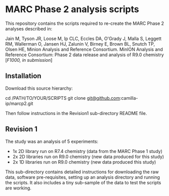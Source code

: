 # MARC Phase 2 analysis scripts

This repository contains the scripts required to re-create the MARC Phase 2 analyses described in:

Jain M, Tyson JR, Loose M, Ip CLC, Eccles DA, O\'Grady J, Malla S, Leggett RM, Wallerman O, Jansen HJ, Zalunin V, Birney E, Brown BL, Snutch TP, Olsen HE, Minion Analysis and Reference Consortium. MinION Analysis and Reference Consortium: Phase 2 data release and analysis of R9.0 chemistry [*F1000, in submission*]

## Installation

Download this source hierarchy:

 cd /PATH/TO/YOUR/SCRIPTS
 git clone git@github.com:camilla-ip/marcp2.git

Then follow instructions in the Revision1 sub-directory README file.

## Revision 1

The study was an analysis of 5 experiments:
- 1x 2D library run on R7.4 chemistry (data from the MARC Phase 1 study)
- 2x 2D libraries run on R9.0 chemistry (new data produced for this study)
- 2x 1D libraries run on R9.0 chemistry (new data produced this study)

This sub-directory contains detailed instructions for downloading the raw data, software pre-requisites, setting up an analysis directory and running the scripts. It also includes a tiny sub-sample of the data to test the scripts are working.
